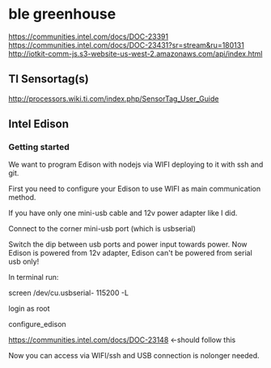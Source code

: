 # ble greenhouse
https://communities.intel.com/docs/DOC-23391
https://communities.intel.com/docs/DOC-23431?sr=stream&ru=180131
http://iotkit-comm-js.s3-website-us-west-2.amazonaws.com/api/index.html

## TI Sensortag(s)
http://processors.wiki.ti.com/index.php/SensorTag_User_Guide

## Intel Edison

### Getting started

We want to program Edison with nodejs via WIFI deploying
to it with ssh and git.

First you need to configure your Edison to use WIFI as main
communication method.

If you have only one mini-usb cable and 12v power adapter like I did. 

Connect to the corner mini-usb port (which is usbserial)

Switch the dip between usb ports and power input towards power. Now Edison is powered from 12v adapter, Edison can't be powered from serial usb only!

In terminal run:

screen /dev/cu.usbserial-<tab> 115200 -L

login as root

configure_edison

https://communities.intel.com/docs/DOC-23148 <-should follow this

Now you can access via WIFI/ssh and USB connection is nolonger needed.


